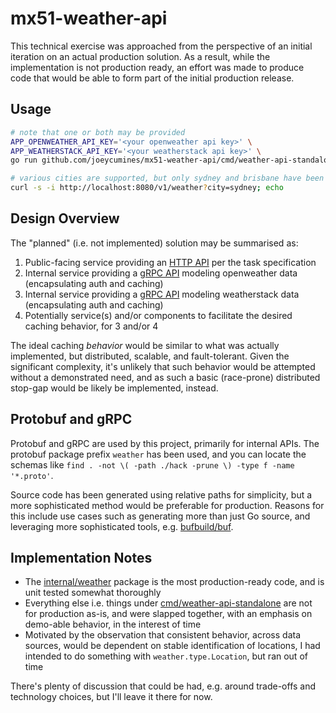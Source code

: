 # mx51-weather-api

This technical exercise was approached from the perspective of an initial iteration on an actual production solution.
As a result, while the implementation is not production ready, an effort was made to produce code that would be able to
form part of the initial production release.

## Usage

```bash
# note that one or both may be provided
APP_OPENWEATHER_API_KEY='<your openweather api key>' \
APP_WEATHERSTACK_API_KEY='<your weatherstack api key>' \
go run github.com/joeycumines/mx51-weather-api/cmd/weather-api-standalone

# various cities are supported, but only sydney and brisbane have been tested
curl -s -i http://localhost:8080/v1/weather?city=sydney; echo
```

## Design Overview

The "planned" (i.e. not implemented) solution may be summarised as:

1. Public-facing service providing an [HTTP API](schema/v1/openapi.yaml) per the task specification
2. Internal service providing a [gRPC API](openweather/openweatherv1.proto) modeling openweather data (encapsulating
   auth and caching)
3. Internal service providing a [gRPC API](weatherstack/weatherstackv1.proto) modeling weatherstack data (encapsulating
   auth and caching)
4. Potentially service(s) and/or components to facilitate the desired caching behavior, for 3 and/or 4

The ideal caching _behavior_ would be similar to what was actually implemented, but distributed, scalable, and
fault-tolerant. Given the significant complexity, it's unlikely that such behavior would be attempted without a
demonstrated need, and as such a basic (race-prone) distributed stop-gap would be likely be implemented, instead.

## Protobuf and gRPC

Protobuf and gRPC are used by this project, primarily for internal APIs.
The protobuf package prefix `weather` has been used, and you can locate the schemas like
`find . -not \( -path ./hack -prune \) -type f -name '*.proto'`.

Source code has been generated using relative paths for simplicity, but a more sophisticated method would be preferable
for production. Reasons for this include use cases such as generating more than just Go source, and leveraging more
sophisticated tools, e.g. [bufbuild/buf](https://github.com/bufbuild/buf).

## Implementation Notes

- The [internal/weather](internal/weather) package is the most production-ready
  code, and is unit tested somewhat thoroughly
- Everything else i.e. things under [cmd/weather-api-standalone](cmd/weather-api-standalone) are not for production
  as-is, and were slapped together, with an emphasis on demo-able behavior, in the interest of time
- Motivated by the observation that consistent behavior, across data sources, would be dependent on stable
  identification of locations, I had intended to do something with `weather.type.Location`, but ran out of time

There's plenty of discussion that could be had, e.g. around trade-offs and technology choices, but I'll leave it there
for now.
